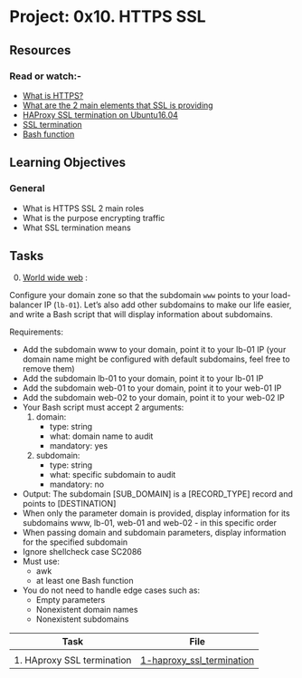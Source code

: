 # Project: 0x10. HTTPS SSL

## Resources

### Read or watch:-

- [What is HTTPS?](https://www.instantssl.com/http-vs-https)
- [What are the 2 main elements that SSL is providing](https://www.sslshopper.com/why-ssl-the-purpose-of-using-ssl-certificates.html)
- [HAProxy SSL termination on Ubuntu16.04](https://docs.ionos.com/cloud/)
- [SSL termination](https://en.wikipedia.org/wiki/TLS_termination_proxy)
- [Bash function](https://tldp.org/LDP/abs/html/complexfunct.html)

## Learning Objectives

### General

- What is HTTPS SSL 2 main roles
- What is the purpose encrypting traffic
- What SSL termination means

## Tasks

0. [World wide web](./0-world_wide_web) :

Configure your domain zone so that the subdomain `www` points to your load-balancer IP (`lb-01`). Let’s also add other subdomains to make our life easier, and write a Bash script that will display information about subdomains.

Requirements:

- Add the subdomain www to your domain, point it to your lb-01 IP (your domain name might be configured with default subdomains, feel free to remove them)
- Add the subdomain lb-01 to your domain, point it to your lb-01 IP
- Add the subdomain web-01 to your domain, point it to your web-01 IP
- Add the subdomain web-02 to your domain, point it to your web-02 IP
- Your Bash script must accept 2 arguments:
  1. domain:
      - type: string
      - what: domain name to audit
      - mandatory: yes
  2. subdomain:
      - type: string
      - what: specific subdomain to audit
      - mandatory: no
- Output: The subdomain [SUB_DOMAIN] is a [RECORD_TYPE] record and points to [DESTINATION]
- When only the parameter domain is provided, display information for its subdomains www, lb-01, web-01 and web-02 - in this specific order
- When passing domain and subdomain parameters, display information for the specified subdomain
- Ignore shellcheck case SC2086
- Must use:
  - awk
  - at least one Bash function
- You do not need to handle edge cases such as:
  - Empty parameters
  - Nonexistent domain names
  - Nonexistent subdomains


| Task                       | File                                                     |
| -------------------------- | -------------------------------------------------------- |
|                    |
| 1. HAproxy SSL termination | [1-haproxy_ssl_termination](./1-haproxy_ssl_termination) |
